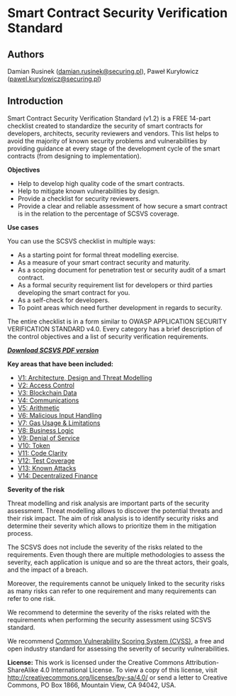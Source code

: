 # Smart Contract Security Verification Standard

## Authors

Damian Rusinek (damian.rusinek@securing.pl), Paweł Kuryłowicz (pawel.kurylowicz@securing.pl)

## Introduction

Smart Contract Security Verification Standard (v1.2) is a FREE 14-part checklist created to standardize the security of smart contracts for developers, architects, security reviewers and vendors. This list helps to avoid the majority of known security problems and vulnerabilities by providing guidance at every stage of the development cycle of the smart contracts (from designing to implementation).

**Objectives**
* Help to develop high quality code of the smart contracts.
* Help to mitigate known vulnerabilities by design.
* Provide a checklist for security reviewers.
* Provide a clear and reliable assessment of how secure a smart contract is in the relation to the percentage of SCSVS coverage.

**Use cases**

You can use the SCSVS checklist in multiple ways:
* As a starting point for formal threat modelling exercise.
* As a measure of your smart contract security and maturity.
* As a scoping document for penetration test or security audit of a smart contract.
* As a formal security requirement list for developers or third parties developing the smart contract for you. 
* As a self-check for developers.
* To point areas which need further development in regards to security.

The entire checklist is in a form similar to OWASP APPLICATION SECURITY VERIFICATION STANDARD v4.0.
Every category has a brief description of the control objectives and a list of security verification requirements.

[___Download SCSVS PDF version___](SCSVS_v1.1.pdf)

**Key areas that have been included:**
* [V1: Architecture, Design and Threat Modelling](./0x10-V1-Architecture-Design-Threat-modelling.md)
* [V2: Access Control](./0x11-V2-Access-Control.md)
* [V3: Blockchain Data](./0x12-V3-Blockchain-Data.md)
* [V4: Communications](./0x13-V4-Communications.md)
* [V5: Arithmetic](./0x14-V5-Arithmetic.md)
* [V6: Malicious Input Handling](./0x15-V6-Malicious-Input-Handling.md)
* [V7: Gas Usage & Limitations](./0x16-V7-Gas-Usage-And-Limitations.md)
* [V8: Business Logic](./0x17-V8-Business-Logic.md)
* [V9: Denial of Service](./0x18-V9-Denial-Of-Service.md)
* [V10: Token](./0x19-V10-Token.md)
* [V11: Code Clarity](./0x20-V11-Code-Clarity.md)
* [V12: Test Coverage](./0x21-V12-Test-Coverage.md)
* [V13: Known Attacks](./0x22-V13-Known-Attacks.md)
* [V14: Decentralized Finance](./0x23-V14-Decentralized-Finance.md)

**Severity of the risk**

Threat modelling and risk analysis are important parts of the security assessment. Threat modelling allows to discover the potential threats and their risk impact. The aim of risk analysis is to identify security risks and determine their severity which allows to prioritize them in the mitigation process.

The SCSVS does not include the severity of the risks related to the requirements. Even though there are multiple methodologies to assess the severity, each application is unique and so are the threat actors, their goals, and the impact of a breach. 

Moreover, the requirements cannot be uniquely linked to the security risks as many risks can refer to one requirement and many requirements can refer to one risk.

We recommend to determine the severity of the risks related with the requirements when performing the security assessment using SCSVS standard. 

We recommend [Common Vulnerability Scoring System (CVSS)](https://nvd.nist.gov/vuln-metrics/cvss/v3-calculator), a free and open industry standard for assessing the severity of security vulnerabilities.

**License:**
This work is licensed under the Creative Commons Attribution-ShareAlike 4.0 International License.  To view a copy of this license, visit http://creativecommons.org/licenses/by-sa/4.0/ or send a letter to Creative Commons, PO Box 1866, Mountain View, CA 94042, USA.
